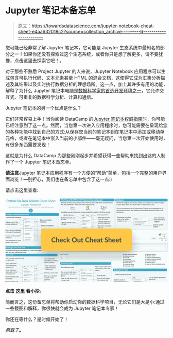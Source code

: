 # Jupyter 笔记本备忘单

> 原文：<https://towardsdatascience.com/jupyter-notebook-cheat-sheet-e4aa632018c2?source=collection_archive---------6----------------------->

您可能已经非常了解 Jupyter 笔记本，它可能是 Jupyter 生态系统中最知名的部分之一！如果你还没有探索过这个生态系统，或者你只是想了解更多，请不要犹豫，点击这里去探索它吧！。

对于那些不熟悉 Project Jupyter 的人来说，Jupyter Notebook 应用程序可以生成包含可执行代码、文本元素甚至 HTML 的混合文档，这使得它成为汇集分析描述及其结果以及实时执行数据分析的理想场所。这一点，加上其许多有用的功能，解释了为什么 Jupyter 笔记本电脑是[数据科学家的首选开发环境之一](https://www.datacamp.com/community/tutorials/data-science-python-ide)，它允许交互式、可重复的数据科学分析、计算和通信。

Jupyter 笔记本的另一个优点是什么？

它们非常容易上手！当你阅读 DataCamp 的[Jupyter 笔记本权威指南](https://www.datacamp.com/community/tutorials/tutorial-jupyter-notebook)时，你可能已经注意到了这一点。然而，当您第一次进入应用程序时，您可能需要在呈现给您的各种功能中找到自己的方式:从保存您当前的笔记本到在笔记本中添加或移动单元格，或者在笔记本中嵌入当前的小部件——毫无疑问，当您第一次开始使用时，有很多东西需要发现！

这就是为什么 DataCamp 为那些刚刚起步并希望获得一些帮助来找到出路的人制作了一个 Jupyter 笔记本备忘单。

**请注意**Jupyter 笔记本应用程序有一个方便的“帮助”菜单，包括一个完整的用户界面浏览！—别担心，我们也在备忘单中包含了这一点:)

请点击这里查看:

![](img/9d47be46d18c977bb22b5674391a7932.png)

**点击** [**这里**](https://s3.amazonaws.com/assets.datacamp.com/blog_assets/Jupyter_Notebook_Cheat_Sheet.pdf) **看小抄。**

简而言之，这份备忘单将帮助你启动你的数据科学项目，无论它们是大是小:通过一些截图和解释，你很快就会成为 Jupyter 笔记本专家！

你还在等什么？是时候开始了！

*原载于*[](https://www.datacamp.com/community/blog/jupyter-notebook-cheat-sheet)**。**